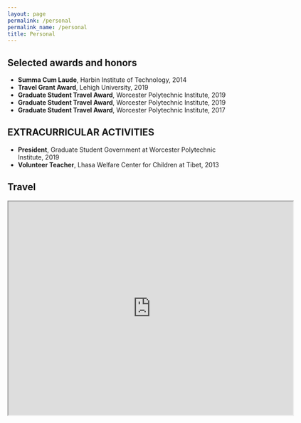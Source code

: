 ```yaml
---
layout: page
permalink: /personal
permalink_name: /personal
title: Personal
---
```


## Selected awards and honors

- **Summa Cum Laude**, Harbin Institute of Technology, 2014
- **Travel Grant Award**, Lehigh University, 2019
- **Graduate Student Travel Award**, Worcester Polytechnic Institute, 2019
- **Graduate Student Travel Award**, Worcester Polytechnic Institute, 2019
- **Graduate Student Travel Award**, Worcester Polytechnic Institute, 2017

## EXTRACURRICULAR ACTIVITIES

- **President**, Graduate Student Government at  Worcester Polytechnic Institute, 2019
- **Volunteer Teacher**, Lhasa Welfare Center for Children at Tibet, 2013

## Travel

<iframe src="https://www.google.com/maps/d/u/0/embed?mid=1mPxrGmrqmegurNBm9nqcHp1WHrs5xNI5" width="640" height="480"></iframe>